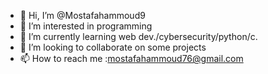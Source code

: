 - 👋 Hi, I’m @Mostafahammoud9
- 👀 I’m interested in programming
- 🌱 I’m currently learning web dev./cybersecurity/python/c.
- 💞️ I’m looking to collaborate on some projects
- 📫 How to reach me :mostafahammoud76@gmail.com

<!---
Mostafahammoud9/Mostafahammoud9 is a ✨ special ✨ repository because its `README.md` (this file) appears on your GitHub profile.
You can click the Preview link to take a look at your changes.
--->
